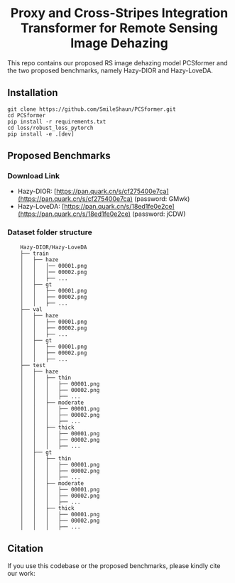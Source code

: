 <div align="center">
<h1>Proxy and Cross-Stripes Integration Transformer for Remote Sensing Image Dehazing</h3>
</div>

This repo contains our proposed RS image dehazing model PCSformer and the two proposed benchmarks, namely Hazy-DIOR and Hazy-LoveDA.

## Installation

```
git clone https://github.com/SmileShaun/PCSformer.git
cd PCSformer
pip install -r requirements.txt
cd loss/robust_loss_pytorch
pip install -e .[dev]
```

## Proposed Benchmarks

### Download Link

* Hazy-DIOR: [https://pan.quark.cn/s/cf275400e7ca](https://pan.quark.cn/s/cf275400e7ca) (password: GMwk)
* Hazy-LoveDA: [https://pan.quark.cn/s/18ed1fe0e2ce](https://pan.quark.cn/s/18ed1fe0e2ce) (password: jCDW)

### Dataset folder structure

```
    Hazy-DIOR/Hazy-LoveDA
    ├── train
    │   ├── haze
    │   │   │── 00001.png
    │   │   │── 00002.png
    │   │   ├── ...
    │   ├── gt
    │   │   ├── 00001.png
    │   │   ├── 00002.png
    │   │   ├── ...
    ├── val
    │   ├── haze
    │   │   ├── 00001.png
    │   │   ├── 00002.png
    │   │   ├── ...
    │   ├── gt
    │   │   ├── 00001.png
    │   │   ├── 00002.png
    │   │   ├── ...
    ├── test
    │   ├── haze
    │   │   ├── thin
    │   │   │   ├── 00001.png
    │   │   │   ├── 00002.png
    │   │   │   ├── ...
    │   │   ├── moderate
    │   │   │   ├── 00001.png
    │   │   │   ├── 00002.png
    │   │   │   ├── ...
    │   │   ├── thick
    │   │   │   ├── 00001.png
    │   │   │   ├── 00002.png
    │   │   │   ├── ...
    │   ├── gt
    │   │   ├── thin
    │   │   │   ├── 00001.png
    │   │   │   ├── 00002.png
    │   │   │   ├── ...
    │   │   ├── moderate
    │   │   │   ├── 00001.png
    │   │   │   ├── 00002.png
    │   │   │   ├── ...
    │   │   ├── thick
    │   │   │   ├── 00001.png
    │   │   │   ├── 00002.png
    │   │   │   ├── ...
```

## Citation

If you use this codebase or the proposed benchmarks, please kindly cite our work:
